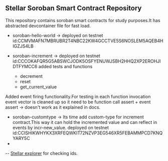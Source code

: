 ## Stellar Soroban Smart Contract Repository 

This repository contains soroban smart contracts for study purposes.It has abstracted devcontainer file for fast load.

- soroban-hello-world -> 
deployed on testnet  id:CCMVMAFN7MBRUBR2T4NBC22KW4GCCTVE5S6NOSLEM5AQEB4HIGZJS4LB

- soroban-increment -> 
deployed on testnet id:CCCOKAFQR5G5ABSWCJODK5OSFYENUWJSBH2HHQ2XP2EROHJIDTFYMCC6
added tests and functions 
    - decrement
    - reset
    - get_current_value

Added event firing functionality.For testing in each function invocation event vector is cleaned up 
so it need to be function call assert + event assert -> doesn't work as it explained in docs.

- soroban-customtype -> Its time add custom-type for increment contract.This way it can hold the incremented value and can reflect in events by incr-new_value.
deployed on testnet id:CCISHIKWHYKX3XRFEQWKIT72NZVP3EG546XR5FEBAMMPCD7KNQYARY5C
-


-- [Stellar explorer](https://stellar.expert/explorer/testnet) for checking ids.